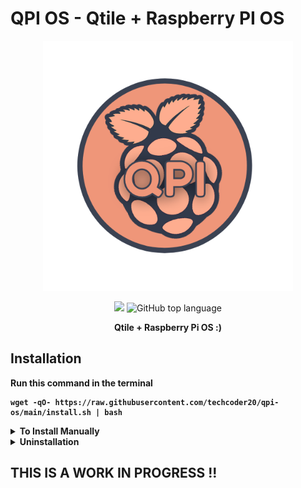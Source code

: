 # QPI OS - Qtile + Raspberry PI OS

<p align="center">
  <img width="400" src="https://raw.githubusercontent.com/techcoder20/qpi-os/main/assets/LOGO.png">  
</p>

<p align="center">
  <img src="https://img.shields.io/badge/Platform-GNU/Linux-orange?style=for-the-badge&logo=Linux">

  <img alt="GitHub top language" src="https://img.shields.io/github/languages/top/techcoder20/qpi-os?logo=Python&style=for-the-badge">

</p>

<p align="center">
<b> Qtile + Raspberry Pi OS :)
</p>

## Installation
Run this command in the terminal
```
wget -qO- https://raw.githubusercontent.com/techcoder20/qpi-os/main/install.sh | bash
```


<details>
<summary>To Install Manually</summary>
To manually install qpi-os:
 
```
git clone https://github.com/techcoder20/qpi-os ~/qpi-os
~/qpi-os/install.sh
```
</details>

<details>
<summary>Uninstallation</summary>
Coming Soon
</details>


## THIS IS A WORK IN PROGRESS !!